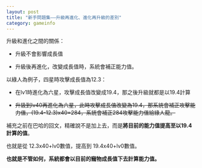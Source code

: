 ```yaml
---
layout: post
title: "新手問題集——升級再進化、進化再升級的差別"
category: gameinfo
---
```


升級和進化之間的關係：

- 升級不會影響成長值

- 升級後再進化，改變成長值時，系統會補正能力值。

以綠人為例子，四星時攻擊成長值為12.3：

- 在lv1時進化為六星，攻擊成長值改變成19.4，那之後升級就都是以19.4計算

- ~~升級到lv40再進化為六星，此時攻擊成長值改變為19.4，那系統會補正攻擊能力值，(19.4-12.3)x40=284，系統會補正284攻擊能力值給綠人龍。~~

補充之前在巴哈的回文，精確說不是加上去，而是**將目前的能力值提高至以19.4計算的值**。

也就是從 12.3x40+lv0數值，提高到 19.4x40+lv0數值。

**也就是不管如何，系統都會以目前的寵物成長值下去計算能力值。**